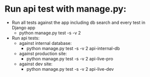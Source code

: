 # Run api test with manage.py:
* Run all tests against the app including db search and every test in Django app
  * python manage.py test -s -v 2
* Run api tests:
  * against internal database:
    * python manage.py test -s -v 2 api-internal-db
  * against production site:
    * python manage.py test -s -v 2 api-live-pro
  * against dev site:
    * python manage.py test -s -v 2 api-live-dev
